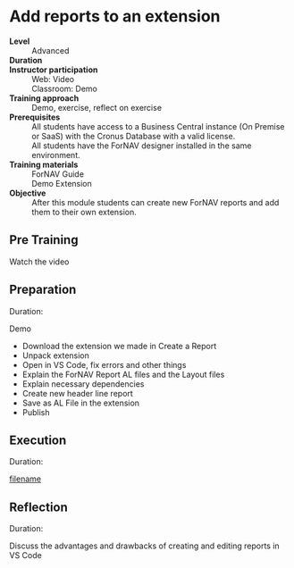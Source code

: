 # Add reports to an extension
<dl>
  <dt><b>Level</b></dt>
  <dd>Advanced</dd>
  <dt><b>Duration</b></dt>
  <dd></dd>
  <dt><b>Instructor participation</b></dt>
  <dd>Web: Video<br>Classroom: Demo</dd>
  <dt><b>Training approach</b></dt>
  <dd>Demo, exercise, reflect on exercise</dd>
  <dt><b>Prerequisites</b></dt>
  <dd>All students have access to a Business Central instance (On Premise or SaaS) with the Cronus Database with a valid license. <br> All students have the ForNAV designer installed in the same environment.</dd>
  <dt><b>Training materials</b></dt>
  <dd>ForNAV Guide<br>Demo Extension</dd>
  <dt><b>Objective</b></dt>
  <dd>After this module students can create new ForNAV reports and add them to their own extension.</dd>
</dl>

## Pre Training
Watch the video []()

## Preparation
Duration:

Demo

* Download the extension we made in Create a Report
* Unpack extension
* Open in VS Code, fix errors and other things
* Explain the ForNAV Report AL files and the Layout files
* Explain necessary dependencies 
* Create new header line report
* Save as AL File in the extension
* Publish

## Execution
Duration:

[filename](../../Exercises/AddReportToExtension.Exercise.md ':include')

## Reflection
Duration:

Discuss the advantages and drawbacks of creating and editing reports in VS Code
